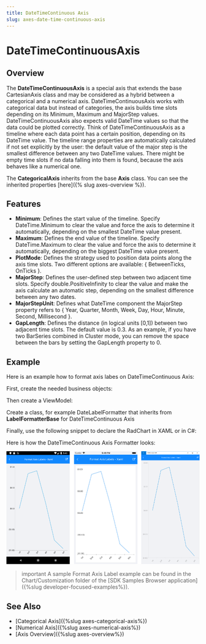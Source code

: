 ```yaml
---
title: DateTimeContinuous Axis
slug: axes-date-time-continuous-axis
---
```

# DateTimeContinuousAxis

## Overview

The **DateTimeContinuousAxis** is a special axis that extends the base CartesianAxis class and may be considered as a hybrid between a categorical and a numerical axis. DateTimeContinuousAxis works with categorical data but instead of categories, the axis builds time slots depending on its Minimum, Maximum and MajorStep values.
DateTimeContinuousAxis also expects valid DateTime values so that the data could be plotted correctly. Think of DateTimeContinuousAxis as a timeline where each data point has a certain position, depending on its DateTime value. The timeline range properties are automatically calculated if not set explicitly by the user: the default value of the major step is the smallest difference between any two DateTime values. There might be empty time slots if no data falling into them is found, because the axis behaves like a numerical one.

The **CategoricalAxis** inherits from the base **Axis** class. You can see the inherited properties [here]({% slug axes-overview %}).


## Features

- **Minimum**: Defines the start value of the timeline. Specify DateTime.Minimum to clear the value and force the axis to determine it automatically, depending on the smallest DateTime value present.
- **Maximum**: Defines the end value of the timeline. Specify DateTime.Maximum to clear the value and force the axis to determine it automatically, depending on the biggest DateTime value present.
- **PlotMode**: Defines the strategy used to position data points along the axis time slots. Two different options are available: { BetweenTicks, OnTicks }.
- **MajorStep**: Defines the user-defined step between two adjacent time slots. Specify double.PositiveInfinity to clear the value and make the axis calculate an automatic step, depending on the smallest difference between any two dates.
- **MajorStepUnit**: Defines what DateTime component the MajorStep property refers to { Year, Quarter, Month, Week, Day, Hour, Minute, Second, Millisecond }.
- **GapLength**: Defines the distance (in logical units [0,1]) between two adjacent time slots. The default value is 0.3. As an example, if you have two BarSeries combined in Cluster mode, you can remove the space between the bars by setting the GapLength property to 0.

## Example

Here is an example how to format axis labes on DateTimeContinuous Axis:

First, create the needed business objects:

<snippet id='temporal-data-model'/>

Then create a ViewModel:

<snippet id='chart-customization-formataxislabels-view-model'/>

Create a class, for example DateLabelFormatter that inherits from **LabelFormatterBase<DateTime>** for DateTimeContinuous Axis

<snippet id='chart-customization-format-axis-labels-label-formatter'/>

Finally, use the following snippet to declare the RadChart in XAML or in C#:

<snippet id='chart-chart-customization-formataxislabels-xaml'/>
<snippet id='chart-customization-formataxislabels-csharp'/>

Here is how the DateTimeContinuous Axis Formatter looks:

![DateTimeContinuous Axis](images/chart-date-time-continuous-axis-example.png)

>important A sample Format Axis Label example can be found in the Chart/Customization folder of the [SDK Samples Browser application]({%slug developer-focused-examples%}).

## See Also

- [Categorical Axis]({%slug axes-categorical-axis%})
- [Numerical Axis]({%slug axes-numerical-axis%})
- [Axis Overview]({%slug axes-overview%})
